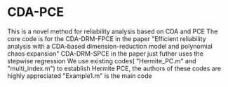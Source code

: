 # CDA-PCE
This is a novel method for reliability analysis based on CDA and PCE
The core code is for the CDA-DRM-FPCE in the paper "Efficient reliability analysis with a CDA-based dimension-reduction model
and polynomial chaos expansion"
CDA-DRM-SPCE in the paper just futher uses the stepwise regression 
We use existing codes( "Hermite_PC.m" and "multi_index.m") to establish Hermite PCE, the authors of these codes are highly appreciated 
"Example1.m" is the main code
